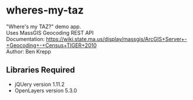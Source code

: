 # wheres-my-taz

"Where's my TAZ?" demo app.  
Uses MassGIS Geocoding REST API  
Documentation: https://wiki.state.ma.us/display/massgis/ArcGIS+Server+-+Geocoding+-+Census+TIGER+2010  
Author: Ben Krepp

## Libraries Required
* jQUery version 1.11.2
* OpenLayers version 5.3.0
